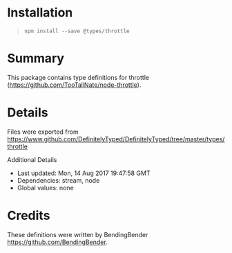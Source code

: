 # Installation
> `npm install --save @types/throttle`

# Summary
This package contains type definitions for throttle (https://github.com/TooTallNate/node-throttle).

# Details
Files were exported from https://www.github.com/DefinitelyTyped/DefinitelyTyped/tree/master/types/throttle

Additional Details
 * Last updated: Mon, 14 Aug 2017 19:47:58 GMT
 * Dependencies: stream, node
 * Global values: none

# Credits
These definitions were written by BendingBender <https://github.com/BendingBender>.
